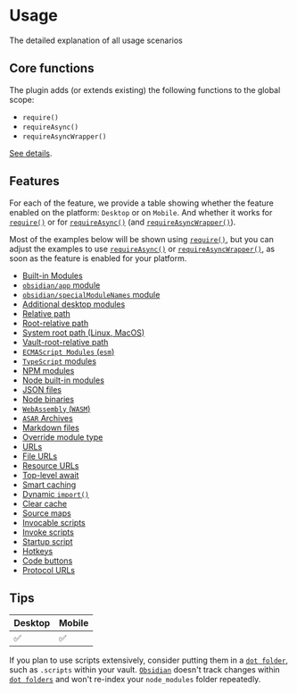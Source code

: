 # Usage

The detailed explanation of all usage scenarios

## Core functions

The plugin adds (or extends existing) the following functions to the global scope:

- `require()`
- `requireAsync()`
- `requireAsyncWrapper()`

[See details](./core-functions.md).

## Features

For each of the feature, we provide a table showing whether the feature enabled on the platform: `Desktop` or on `Mobile`. And whether it works for [`require()`][require] or for [`requireAsync()`][requireAsync] (and [`requireAsyncWrapper()`][requireAsyncWrapper]).

Most of the examples below will be shown using [`require()`][require], but you can adjust the examples to use [`requireAsync()`][requireAsync] or [`requireAsyncWrapper()`][requireAsyncWrapper], as soon as the feature is enabled for your platform.

- [Built-in Modules](./built-in-modules.md)
- [`obsidian/app` module](./obsidian-app-module.md)
- [`obsidian/specialModuleNames` module](./obsidian-special-module-names.md)
- [Additional desktop modules](./additional-desktop-modules.md)
- [Relative path](./relative-path.md)
- [Root-relative path](./root-relative-path.md)
- [System root path (Linux, MacOS)](./system-root-path.md)
- [Vault-root-relative path](./vault-root-relative-path.md)
- [`ECMAScript Modules` (`esm`)](./esm.md)
- [`TypeScript` modules](./typescript.md)
- [NPM modules](./npm-modules.md)
- [Node built-in modules](./node-built-in-modules.md)
- [JSON files](./json.md)
- [Node binaries](./node-binaries.md)
- [`WebAssembly` (`WASM`)](./wasm.md)
- [`ASAR` Archives](./asar.md)
- [Markdown files](./markdown.md)
- [Override module type](./override-module-type.md)
- [URLs](./urls.md)
- [File URLs](./file-urls.md)
- [Resource URLs](./resource-urls.md)
- [Top-level await](./top-level-await.md)
- [Smart caching](./smart-caching.md)
- [Dynamic `import()`](./dynamic-import.md)
- [Clear cache](./clear-cache.md)
- [Source maps](./source-maps.md)
- [Invocable scripts](./invocable-scripts.md)
- [Invoke scripts](./invoke-scripts.md)
- [Startup script](./startup-script.md)
- [Hotkeys](./hotkeys.md)
- [Code buttons](./code-buttons.md)
- [Protocol URLs](./protocol-urls.md)

## Tips

| Desktop | Mobile |
| ------- | ------ |
| ✅       | ✅      |

If you plan to use scripts extensively, consider putting them in a [`dot folder`][dot folder], such as `.scripts` within your vault. [`Obsidian`][Obsidian] doesn't track changes within [`dot folders`][dot folder] and won't re-index your `node_modules` folder repeatedly.

[dot folder]: https://en.wikipedia.org/wiki/Hidden_file_and_hidden_directory#Unix_and_Unix-like_environments
[Obsidian]: https://obsidian.md/
[require]: ./core-functions.md#require
[requireAsync]: ./core-functions.md#requireasync
[requireAsyncWrapper]: ./core-functions.md#requireasyncwrapper
